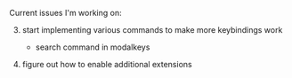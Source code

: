 Current issues I'm working on:

3. start implementing various commands to make more keybindings work
    - search command in modalkeys

4. figure out how to enable additional extensions
